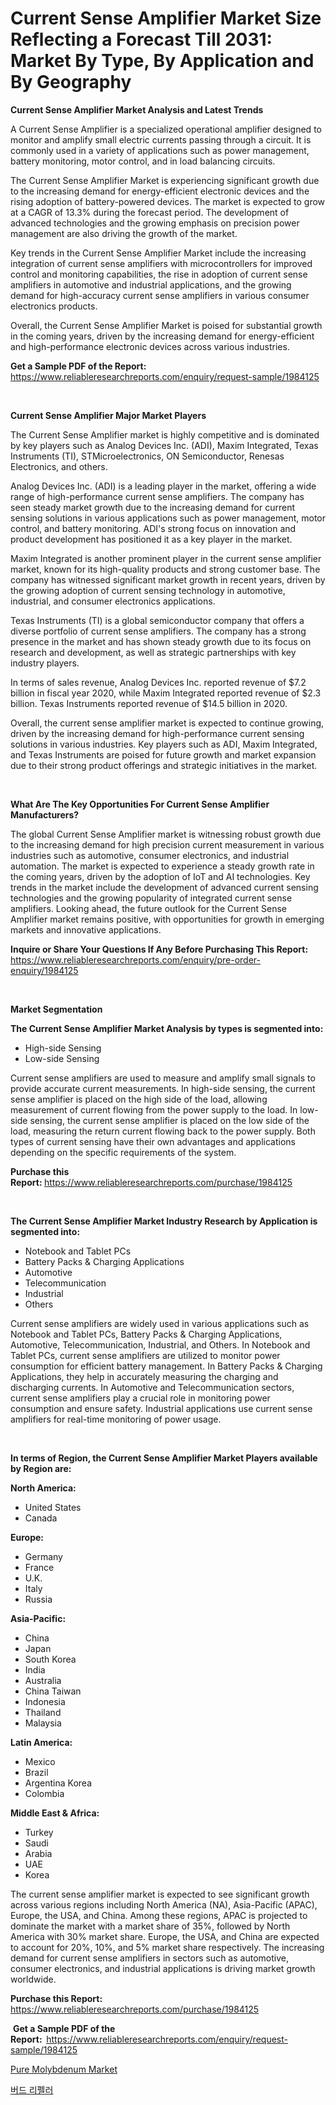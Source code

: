 <p><h1>Current Sense Amplifier Market Size Reflecting a Forecast Till 2031: Market By Type, By Application and By Geography</h1></p><p><strong>Current Sense Amplifier Market Analysis and Latest Trends</strong></p>
<p><p>A Current Sense Amplifier is a specialized operational amplifier designed to monitor and amplify small electric currents passing through a circuit. It is commonly used in a variety of applications such as power management, battery monitoring, motor control, and in load balancing circuits.</p><p>The Current Sense Amplifier Market is experiencing significant growth due to the increasing demand for energy-efficient electronic devices and the rising adoption of battery-powered devices. The market is expected to grow at a CAGR of 13.3% during the forecast period. The development of advanced technologies and the growing emphasis on precision power management are also driving the growth of the market.</p><p>Key trends in the Current Sense Amplifier Market include the increasing integration of current sense amplifiers with microcontrollers for improved control and monitoring capabilities, the rise in adoption of current sense amplifiers in automotive and industrial applications, and the growing demand for high-accuracy current sense amplifiers in various consumer electronics products.</p><p>Overall, the Current Sense Amplifier Market is poised for substantial growth in the coming years, driven by the increasing demand for energy-efficient and high-performance electronic devices across various industries.</p></p>
<p><strong>Get a Sample PDF of the Report:&nbsp;</strong> <a href="https://www.reliableresearchreports.com/enquiry/request-sample/1984125">https://www.reliableresearchreports.com/enquiry/request-sample/1984125</a></p>
<p>&nbsp;</p>
<p><strong>Current Sense Amplifier Major Market Players</strong></p>
<p><p>The Current Sense Amplifier market is highly competitive and is dominated by key players such as Analog Devices Inc. (ADI), Maxim Integrated, Texas Instruments (TI), STMicroelectronics, ON Semiconductor, Renesas Electronics, and others.</p><p>Analog Devices Inc. (ADI) is a leading player in the market, offering a wide range of high-performance current sense amplifiers. The company has seen steady market growth due to the increasing demand for current sensing solutions in various applications such as power management, motor control, and battery monitoring. ADI's strong focus on innovation and product development has positioned it as a key player in the market.</p><p>Maxim Integrated is another prominent player in the current sense amplifier market, known for its high-quality products and strong customer base. The company has witnessed significant market growth in recent years, driven by the growing adoption of current sensing technology in automotive, industrial, and consumer electronics applications.</p><p>Texas Instruments (TI) is a global semiconductor company that offers a diverse portfolio of current sense amplifiers. The company has a strong presence in the market and has shown steady growth due to its focus on research and development, as well as strategic partnerships with key industry players.</p><p>In terms of sales revenue, Analog Devices Inc. reported revenue of $7.2 billion in fiscal year 2020, while Maxim Integrated reported revenue of $2.3 billion. Texas Instruments reported revenue of $14.5 billion in 2020.</p><p>Overall, the current sense amplifier market is expected to continue growing, driven by the increasing demand for high-performance current sensing solutions in various industries. Key players such as ADI, Maxim Integrated, and Texas Instruments are poised for future growth and market expansion due to their strong product offerings and strategic initiatives in the market.</p></p>
<p>&nbsp;</p>
<p><strong>What Are The Key Opportunities For Current Sense Amplifier Manufacturers?</strong></p>
<p><p>The global Current Sense Amplifier market is witnessing robust growth due to the increasing demand for high precision current measurement in various industries such as automotive, consumer electronics, and industrial automation. The market is expected to experience a steady growth rate in the coming years, driven by the adoption of IoT and AI technologies. Key trends in the market include the development of advanced current sensing technologies and the growing popularity of integrated current sense amplifiers. Looking ahead, the future outlook for the Current Sense Amplifier market remains positive, with opportunities for growth in emerging markets and innovative applications.</p></p>
<p><strong>Inquire or Share Your Questions If Any Before Purchasing This Report:</strong> <a href="https://www.reliableresearchreports.com/enquiry/pre-order-enquiry/1984125">https://www.reliableresearchreports.com/enquiry/pre-order-enquiry/1984125</a></p>
<p>&nbsp;</p>
<p><strong>Market Segmentation</strong></p>
<p><strong>The Current Sense Amplifier Market Analysis by types is segmented into:</strong></p>
<p><ul><li>High-side Sensing</li><li>Low-side Sensing</li></ul></p>
<p><p>Current sense amplifiers are used to measure and amplify small signals to provide accurate current measurements. In high-side sensing, the current sense amplifier is placed on the high side of the load, allowing measurement of current flowing from the power supply to the load. In low-side sensing, the current sense amplifier is placed on the low side of the load, measuring the return current flowing back to the power supply. Both types of current sensing have their own advantages and applications depending on the specific requirements of the system.</p></p>
<p><strong>Purchase this Report:&nbsp;</strong><a href="https://www.reliableresearchreports.com/purchase/1984125">https://www.reliableresearchreports.com/purchase/1984125</a></p>
<p>&nbsp;</p>
<p><strong>The Current Sense Amplifier Market Industry Research by Application is segmented into:</strong></p>
<p><ul><li>Notebook and Tablet PCs</li><li>Battery Packs & Charging Applications</li><li>Automotive</li><li>Telecommunication</li><li>Industrial</li><li>Others</li></ul></p>
<p><p>Current sense amplifiers are widely used in various applications such as Notebook and Tablet PCs, Battery Packs & Charging Applications, Automotive, Telecommunication, Industrial, and Others. In Notebook and Tablet PCs, current sense amplifiers are utilized to monitor power consumption for efficient battery management. In Battery Packs & Charging Applications, they help in accurately measuring the charging and discharging currents. In Automotive and Telecommunication sectors, current sense amplifiers play a crucial role in monitoring power consumption and ensure safety. Industrial applications use current sense amplifiers for real-time monitoring of power usage.</p></p>
<p>&nbsp;</p>
<p><strong>In terms of Region, the Current Sense Amplifier Market Players available by Region are:</strong></p>
<p>
    <p> <strong> North America: </strong>
        <ul>
            <li>United States</li>
            <li>Canada</li>
        </ul>
        </p> 
    <p> <strong> Europe: </strong>
        <ul>
            <li>Germany</li>
            <li>France</li>
            <li>U.K.</li>
            <li>Italy</li>
            <li>Russia</li>
        </ul>
        </p> 
    <p> <strong> Asia-Pacific: </strong>
        <ul>
            <li>China</li>
            <li>Japan</li>
            <li>South Korea</li>
            <li>India</li>
            <li>Australia</li>
            <li>China Taiwan</li>
            <li>Indonesia</li>
            <li>Thailand</li>
            <li>Malaysia</li>
        </ul>
        </p> 
    <p> <strong> Latin America: </strong>
        <ul>
            <li>Mexico</li>
            <li>Brazil</li>
            <li>Argentina Korea</li>
            <li>Colombia</li>
        </ul>
        </p> 
    <p> <strong> Middle East & Africa: </strong>
        <ul>
            <li>Turkey</li>
            <li>Saudi</li>
            <li>Arabia</li>
            <li>UAE</li>
            <li>Korea</li>
        </ul>
    </p>
    </p>
<p><p>The current sense amplifier market is expected to see significant growth across various regions including North America (NA), Asia-Pacific (APAC), Europe, the USA, and China. Among these regions, APAC is projected to dominate the market with a market share of 35%, followed by North America with 30% market share. Europe, the USA, and China are expected to account for 20%, 10%, and 5% market share respectively. The increasing demand for current sense amplifiers in sectors such as automotive, consumer electronics, and industrial applications is driving market growth worldwide.</p></p>
<p><strong>Purchase this Report: </strong><a href="https://www.reliableresearchreports.com/purchase/1984125">https://www.reliableresearchreports.com/purchase/1984125</a></p>
<p>&nbsp;<strong>Get a Sample PDF of the Report:&nbsp;&nbsp;</strong><a href="https://www.reliableresearchreports.com/enquiry/request-sample/1984125">https://www.reliableresearchreports.com/enquiry/request-sample/1984125</a></p>
<p><strong></strong></p>
<p><p><a href="https://extreme-scabiosa-c81.notion.site/Insights-into-Pure-Molybdenum-Market-Size-Analysing-Market-Share-Trends-and-Growth-from-2024-to-2-de9de3eb5cd845b5bb735190bb966041">Pure Molybdenum Market</a></p><p><a href="https://medium.com/@bruiser75687/quot-%EC%83%88-%EC%AB%93%EB%8A%94-%EC%9E%A5%EC%B9%98-%EC%8B%9C%EC%9E%A5-%EC%A1%B0%EC%82%AC-%EB%B3%B4%EA%B3%A0%EC%84%9C-%EA%B7%B8-%EC%97%AD%EC%82%AC-%EB%B0%8F-2024%EB%85%84%EB%B6%80%ED%84%B0-2031%EB%85%84%EA%B9%8C%EC%A7%80%EC%9D%98-%EC%98%88%EC%B8%A1-quot-1cdb66391a82">버드 리펠러</a></p></p>
